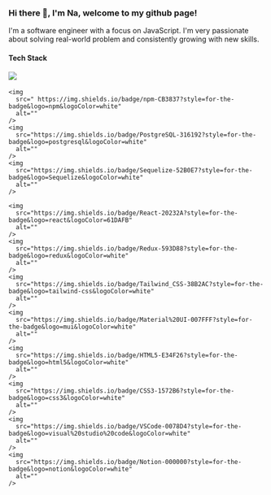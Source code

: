 ### Hi there 👋, I'm Na, welcome to my github page!

I'm a software engineer with a focus on JavaScript. I'm very passionate about solving real-world problem and consistently growing with new skills.

#### Tech Stack

<img
      src="https://img.shields.io/badge/JavaScript-323330?style=for-the-badge&logo=javascript&logoColor=F7DF1E"
    />
    <img
      src="https://img.shields.io/badge/Node.js-339933?style=for-the-badge&logo=nodedotjs&logoColor=white"
      alt=""
    />
    <img
      src="https://img.shields.io/badge/Express.js-000000?style=for-the-badge&logo=express&logoColor=white"
      alt=""
    />

    <img
      src="	https://img.shields.io/badge/npm-CB3837?style=for-the-badge&logo=npm&logoColor=white"
      alt=""
    />
    <img
      src="https://img.shields.io/badge/PostgreSQL-316192?style=for-the-badge&logo=postgresql&logoColor=white"
      alt=""
    />
    <img
      src="https://img.shields.io/badge/Sequelize-52B0E7?style=for-the-badge&logo=Sequelize&logoColor=white"
      alt=""
    />

    <img
      src="https://img.shields.io/badge/React-20232A?style=for-the-badge&logo=react&logoColor=61DAFB"
      alt=""
    />
    <img
      src="https://img.shields.io/badge/Redux-593D88?style=for-the-badge&logo=redux&logoColor=white"
      alt=""
    />
    <img
      src="https://img.shields.io/badge/Tailwind_CSS-38B2AC?style=for-the-badge&logo=tailwind-css&logoColor=white"
      alt=""
    />
    <img
      src="https://img.shields.io/badge/Material%20UI-007FFF?style=for-the-badge&logo=mui&logoColor=white"
      alt=""
    />
    <img
      src="https://img.shields.io/badge/HTML5-E34F26?style=for-the-badge&logo=html5&logoColor=white"
      alt=""
    />
    <img
      src="https://img.shields.io/badge/CSS3-1572B6?style=for-the-badge&logo=css3&logoColor=white"
      alt=""
    />
    <img
      src="https://img.shields.io/badge/VSCode-0078D4?style=for-the-badge&logo=visual%20studio%20code&logoColor=white"
      alt=""
    />
    <img
      src="https://img.shields.io/badge/Notion-000000?style=for-the-badge&logo=notion&logoColor=white"
      alt=""
    />
<!--
**na-lin/na-lin** is a ✨ _special_ ✨ repository because its `README.md` (this file) appears on your GitHub profile.

Here are some ideas to get you started:

- 🔭 I’m currently working on ...
- 🌱 I’m currently learning ...
- 👯 I’m looking to collaborate on ...
- 🤔 I’m looking for help with ...
- 💬 Ask me about ...
- 📫 How to reach me: ...
- 😄 Pronouns: ...
- ⚡ Fun fact: ...
-->

